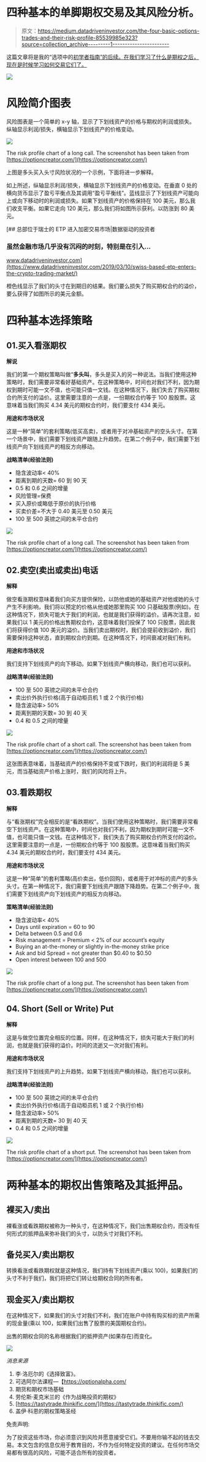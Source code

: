 # 四种基本的单脚期权交易及其风险分析。

> 原文：<https://medium.datadriveninvestor.com/the-four-basic-options-trades-and-their-risk-profile-85539985e323?source=collection_archive---------1----------------------->

这篇文章将是我的“选项中的[初学者指南”的后续。在我们学习了什么是期权之后，现在是时候学习如何交易它们了。](https://medium.com/@gourtzilidisdemetris/a-beginners-guide-in-options-da0f9fdc8073)

![](img/f3c9ee04d0fae99c244df79aa9265585.png)

# 风险简介图表

风险图表是一个简单的 x-y 轴，显示了下划线资产的价格与期权的利润或损失。纵轴显示利润/损失，横轴显示下划线资产的价格变动。

![](img/d9cc6de9b699f8946a316943b2583063.png)

The risk profile chart of a long call. The screenshot has been taken from [https://optioncreator.com/](https://optioncreator.com/)

上图是多头买入头寸风险状况的一个示例，下面将进一步解释。

如上所述，纵轴显示利润/损失，横轴显示下划线资产的价格变动。在垂直 0 处的横向货币显示了盈亏平衡点及其调用“盈亏平衡线”。蓝线显示了下划线资产可能向上或向下移动时的利润或损失。如果下划线资产的价格保持在 100 美元，那么我们收支平衡。如果它走向 120 美元，那么我们将如图所示获利。以防涨到 80 美元。

[](https://www.datadriveninvestor.com/2019/03/10/swiss-based-etp-enters-the-crypto-trading-market/) [## 总部位于瑞士的 ETP 进入加密交易市场|数据驱动的投资者

### 虽然金融市场几乎没有沉闷的时刻，特别是在引入…

www.datadriveninvestor.com](https://www.datadriveninvestor.com/2019/03/10/swiss-based-etp-enters-the-crypto-trading-market/) 

橙色线显示了我们的头寸在到期日的结果。我们要么损失了购买期权合约的溢价，要么获得了如图所示的美元金额。

# 四种基本选择策略

## 01.买入看涨期权

**解说**

我们的第一个期权策略叫做“**多头叫**，多头是买入的另一种说法。当我们使用这种策略时，我们需要非常看好基础资产。在这种策略中，时间也对我们不利，因为期权到期时可能一文不值，也可能只值一文钱。在这种情况下，我们失去了购买期权合约所支付的溢价。这里需要注意的一点是，一份期权合约等于 100 股股票。这意味着当我们购买 4.34 美元的期权合约时，我们要支付 434 美元。

**用途和市场状况**

这是一种“简单”的套利策略(低买高卖)，或者用于对冲基础资产的空头头寸。在第一个场景中，我们需要下划线资产跟随上升趋势。在第二个例子中，我们需要下划线资产向下划线资产的相反方向移动。

**战略清单(经验法则)**

*   隐含波动率< 40%
*   距离到期的天数= 60 到 90 天
*   0.5 和 0.6 之间的增量
*   风险管理=保费
*   买入原价或略低于原价的执行价格
*   买卖价差=不大于 0.40 美元至 0.50 美元
*   100 至 500 英镑之间的未平仓合约

![](img/d9cc6de9b699f8946a316943b2583063.png)

The risk profile chart of a long call. The screenshot has been taken from [https://optioncreator.com/](https://optioncreator.com/)

## 02.卖空(卖出或卖出)电话

**解释**

做空看涨期权意味着我们向买方提供保险，以防他或她的基础资产对他或她的头寸产生不利影响，我们将以预定的价格从他或她那里购买 100 只基础股票(例如)。在这种情况下，损失可能大于我们的利润，也就是我们获得的溢价。请再次注意，如果我们以 1 美元的价格出售期权合约，这意味着我们投保了 100 只股票，因此我们将获得价值 100 美元的溢价。当我们卖出期权时，我们会提前收到溢价，我们需要保持这种状态，直到期权合约到期。在这种情况下，时间衰减对我们有利。

**用途和市场状况**

我们支持下划线资产的向下移动。如果下划线资产横向移动，我们也可以获利。

**战略清单(经验法则)**

*   100 至 500 英镑之间的未平仓合约
*   卖出价外执行价格(高于自动柜员机 1 或 2 个执行价格)
*   隐含波动率> 50%
*   距离到期的天数= 30 到 40 天
*   0.4 和 0.5 之间的增量

![](img/287fc48ba2b56e5067cf51e01124abc3.png)

The risk profile chart of a short call. The screenshot has been taken from [https://optioncreator.com/](https://optioncreator.com/)

这张图表意味着，当基础资产的价格保持不变或下跌时，我们的利润将是 5 美元，而当基础资产价格上涨时，我们的风险将上升。

## 03.看跌期权

**解释**

与“看涨期权”完全相反的是“看跌期权”。当我们使用这种策略时，我们需要非常看空下划线资产。在这种策略中，时间也对我们不利，因为期权到期时可能一文不值，也可能只值一文钱。在这种情况下，我们失去了购买期权合约所支付的溢价。这里需要注意的一点是，一份期权合约等于 100 股股票。这意味着当我们购买 4.34 美元的期权合约时，我们要支付 434 美元。

**用途和市场状况**

这是一种“简单”的套利策略(高价卖出，低价回购)，或者用于对冲标的资产的多头头寸。在第一种情况下，我们需要下划线资产跟随下降趋势。在第二个例子中，我们需要下划线资产向下划线资产的相反方向移动。

**策略清单(经验法则)**

*   隐含波动率< 40%
*   Days until expiration = 60 to 90
*   Delta between 0.5 and 0.6
*   Risk management = Premium < 2% of our account’s equity
*   Buying an at-the-money or slightly in-the-money strike price
*   Ask and bid Spread = not greater than $0.40 to $0.50
*   Open interest between 100 and 500

![](img/ffab67c78521e6b9d14fd678c77f77fe.png)

The risk profile chart of a long put. The screenshot has been taken from [https://optioncreator.com/](https://optioncreator.com/)

## 04\. Short (Sell or Write) Put

**解释**

这是与做空位置完全相反的位置。同样，在这种情况下，损失可能大于我们的利润，也就是我们获得的溢价。时间的流逝又一次对我们有利。

**用途和市场状况**

我们支持下划线资产的上升趋势。如果下划线资产横向移动，我们也可以获利。

**战略清单(经验法则)**

*   100 至 500 英镑之间的未平仓合约
*   卖出价外执行价格(高于自动柜员机 1 或 2 个执行价格)
*   隐含波动率> 50%
*   距离到期的天数= 30 到 40 天
*   0.4 和 0.5 之间的增量

![](img/4fad2a5810f18bb729a83c7ca43decdf.png)

The risk profile chart of a short put. The screenshot has been taken from [https://optioncreator.com/](https://optioncreator.com/)

# 两种基本的期权出售策略及其抵押品。

## 裸买入/卖出

裸看涨或看跌期权被称为一种头寸，在这种情况下，我们出售期权合约，而没有任何形式的抵押品来弥补我们的头寸，以防头寸对我们不利。

## 备兑买入/卖出期权

转换看涨或看跌期权就是这种情况，我们持有下划线资产(乘以 100)，如果我们的头寸不利于我们，我们将把它们转让给期权合同的所有者。

## 现金买入/卖出期权

在这种情况下，如果我们的头寸对我们不利，我们在账户中持有购买标的资产所需的现金量(乘以 100，如果我们出售了股票的美国期权合约)。

出售的期权合同的名称根据我们的抵押资产(如果存在)而变化。

![](img/0ff14fc28e3f15ba01318e68ba87a99a.png)

*消息来源*

1.  李·洛厄尔的《选择致富》。
2.  可选阿尔法课程—【https://optionalpha.com/ 
3.  期货和期权市场基础
4.  劳伦斯·麦克米兰的《作为战略投资的期权》
5.  [https://tastytrade.thinkific.com/](https://tastytrade.thinkific.com/)
6.  盖伊·科恩的期权策略圣经

免责声明:

为了投资这些市场，你必须意识到风险并愿意接受它们。不要用你输不起的钱去交易。本文包含的信息仅用于教育目的，不作为任何特定投资的建议。在任何市场交易都有很高的风险，可能不适合所有的投资者。